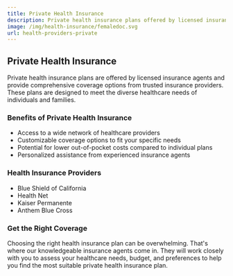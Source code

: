 ```yaml
---
title: Private Health Insurance
description: Private health insurance plans offered by licensed insurance agents provide a wide range of coverage options from various reputable insurance providers. Learn more about private health insurance and how our experienced agents can help you find the right coverage tailored to your specific needs.
image: /img/health-insurance/femaledoc.svg
url: health-providers-private
---
```


## Private Health Insurance

Private health insurance plans are offered by licensed insurance agents and provide comprehensive coverage options from trusted insurance providers. These plans are designed to meet the diverse healthcare needs of individuals and families.

### Benefits of Private Health Insurance

- Access to a wide network of healthcare providers
- Customizable coverage options to fit your specific needs
- Potential for lower out-of-pocket costs compared to individual plans
- Personalized assistance from experienced insurance agents

### Health Insurance Providers

- Blue Shield of California
- Health Net
- Kaiser Permanente
- Anthem Blue Cross

### Get the Right Coverage

Choosing the right health insurance plan can be overwhelming. That's where our knowledgeable insurance agents come in. They will work closely with you to assess your healthcare needs, budget, and preferences to help you find the most suitable private health insurance plan.
